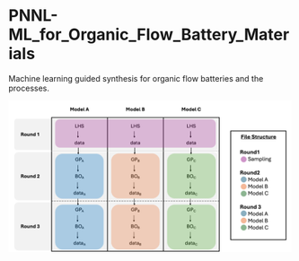 # PNNL-ML_for_Organic_Flow_Battery_Materials
Machine learning guided synthesis for organic flow batteries and the processes.


![File](figures/file_structure.png)
